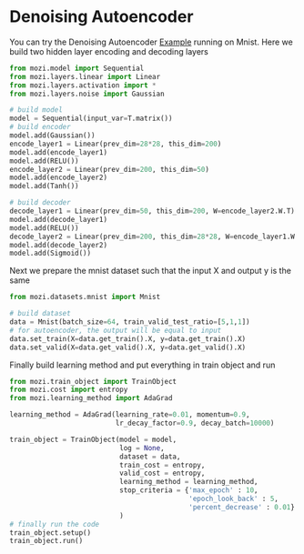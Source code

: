 
Denoising Autoencoder
=====
You can try the Denoising Autoencoder [Example](../example/mnist_dae.py) running on Mnist. Here we build two hidden layer encoding and decoding layers
```python
from mozi.model import Sequential
from mozi.layers.linear import Linear
from mozi.layers.activation import *
from mozi.layers.noise import Gaussian

# build model
model = Sequential(input_var=T.matrix())
# build encoder
model.add(Gaussian())
encode_layer1 = Linear(prev_dim=28*28, this_dim=200)
model.add(encode_layer1)
model.add(RELU())
encode_layer2 = Linear(prev_dim=200, this_dim=50)
model.add(encode_layer2)
model.add(Tanh())

# build decoder
decode_layer1 = Linear(prev_dim=50, this_dim=200, W=encode_layer2.W.T)
model.add(decode_layer1)
model.add(RELU())
decode_layer2 = Linear(prev_dim=200, this_dim=28*28, W=encode_layer1.W.T)
model.add(decode_layer2)
model.add(Sigmoid())
```
Next we prepare the mnist dataset such that the input X and output y is the same
```python
from mozi.datasets.mnist import Mnist

# build dataset
data = Mnist(batch_size=64, train_valid_test_ratio=[5,1,1])
# for autoencoder, the output will be equal to input
data.set_train(X=data.get_train().X, y=data.get_train().X)
data.set_valid(X=data.get_valid().X, y=data.get_valid().X)

```


Finally build learning method and put everything in train object and run
```python
from mozi.train_object import TrainObject
from mozi.cost import entropy
from mozi.learning_method import AdaGrad

learning_method = AdaGrad(learning_rate=0.01, momentum=0.9,
                          lr_decay_factor=0.9, decay_batch=10000)

train_object = TrainObject(model = model,
                           log = None,
                           dataset = data,
                           train_cost = entropy,
                           valid_cost = entropy,
                           learning_method = learning_method,
                           stop_criteria = {'max_epoch' : 10,
                                            'epoch_look_back' : 5,
                                            'percent_decrease' : 0.01}
                           )
# finally run the code
train_object.setup()
train_object.run()
```
